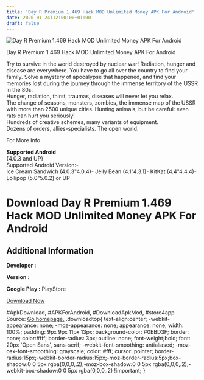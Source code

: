 ```yaml
---
title: 'Day R Premium 1.469 Hack MOD Unlimited Money APK For Android'
date: 2020-01-24T12:00:00+01:00
draft: false
---
```


![Day R Premium 1.469 Hack MOD Unlimited Money APK For Android](https://i1.wp.com/apkhome.net/wp-content/uploads/2017/06/Day-R-Premium-1.469.png "Day R Premium 1.469 Hack MOD Unlimited Money APK For Android")

  

Day R Premium 1.469 Hack MOD Unlimited Money APK For Android

Try to survive in the world destroyed by nuclear war! Radiation, hunger and disease are everywhere. You have to go all over the country to find your family. Solve a mystery of apocalypse that happened, and find your memories lost during the journey through the immense territory of the USSR in the 80s.  
Hunger, radiation, thirst, traumas, diseases will never let you relax.  
The change of seasons, monsters, zombies, the immense map of the USSR with more than 2500 unique cities. Hunting animals, but be careful: even rats can hurt you seriously!  
Hundreds of creative schemes, many variants of equipment.  
Dozens of orders, allies-specialists. The open world.

For More Info

**Supported Android**  
{4.0.3 and UP}  
Supported Android Version:-  
Ice Cream Sandwich (4.0.3"4.0.4)- Jelly Bean (4.1"4.3.1)- KitKat (4.4"4.4.4)- Lollipop (5.0"5.0.2) or UP

Download Day R Premium 1.469 Hack MOD Unlimited Money APK For Android
=====================================================================

Additional Information
----------------------

**Developer :**

**Version :**

**Google Play :** PlayStore

  

[Download Now](https://store4app.co/post/day-r-premium-1-469-hack-mod-unlimited-money-apk-for-android_1573671692)

  
#ApkDownload, #APKForAndroid, #DownloadApkMod, #store4app  
Source: [Go homepage.](https://store4app.co/post/day-r-premium-1-469-hack-mod-unlimited-money-apk-for-android_1573671692) .downloadtop{ text-align:center; -webkit-appearance: none; -moz-appearance: none; appearance: none; width: 100%; padding: 9px 9px 11px 13px; background-color: #0EBD3F; border: none; color:#fff; border-radius: 3px; outline: none; font-weight;bold; font: 20px 'Open Sans', sans-serif; -webkit-font-smoothing: antialiased; -moz-osx-font-smoothing: grayscale; color: #fff; cursor: pointer; border-radius:15px;-webkit-border-radius:15px;-moz-border-radius:5px;box-shadow:0 0 5px rgba(0,0,0,.2);-moz-box-shadow:0 0 5px rgba(0,0,0,.2);-webkit-box-shadow:0 0 5px rgba(0,0,0,.2) !important; }